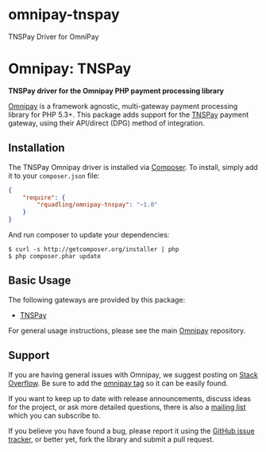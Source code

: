 omnipay-tnspay
==============

TNSPay Driver for OmniPay

# Omnipay: TNSPay

**TNSPay driver for the Omnipay PHP payment processing library**

<!---
[![Build Status](https://travis-ci.org/rquadling/omnipay-tnspay.png?branch=master)](https://travis-ci.org/omnipay/tnspay)
[![Latest Stable Version](https://poser.pugx.org/rquadling/omnipay-tnspay/version.png)](https://packagist.org/packages/omnipay/tnspay)
[![Total Downloads](https://poser.pugx.org/rquadling/omnipay-tnspay/d/total.png)](https://packagist.org/packages/rquadling/omnipay-tnspay)
-->
[Omnipay](https://github.com/omnipay/omnipay) is a framework agnostic, multi-gateway payment
processing library for PHP 5.3+. This package adds support for the [TNSPay](http://www.tnsi.com/tnspay) payment gateway, using their API/direct (DPG) method of integration.

## Installation

The TNSPay Omnipay driver is installed via [Composer](http://getcomposer.org/). To install, simply add it
to your `composer.json` file:

```json
{
    "require": {
        "rquadling/omnipay-tnspay": "~1.0"
    }
}
```

And run composer to update your dependencies:

    $ curl -s http://getcomposer.org/installer | php
    $ php composer.phar update

## Basic Usage

The following gateways are provided by this package:

* [TNSPay](http://www.tnsi.com/tnspay)

For general usage instructions, please see the main [Omnipay](https://github.com/omnipay/omnipay)
repository.

## Support

If you are having general issues with Omnipay, we suggest posting on
[Stack Overflow](http://stackoverflow.com/). Be sure to add the
[omnipay tag](http://stackoverflow.com/questions/tagged/omnipay) so it can be easily found.

If you want to keep up to date with release announcements, discuss ideas for the project,
or ask more detailed questions, there is also a [mailing list](https://groups.google.com/forum/#!forum/omnipay) which
you can subscribe to.

If you believe you have found a bug, please report it using the [GitHub issue tracker](https://github.com/omnipay/tnspay/issues),
or better yet, fork the library and submit a pull request.

